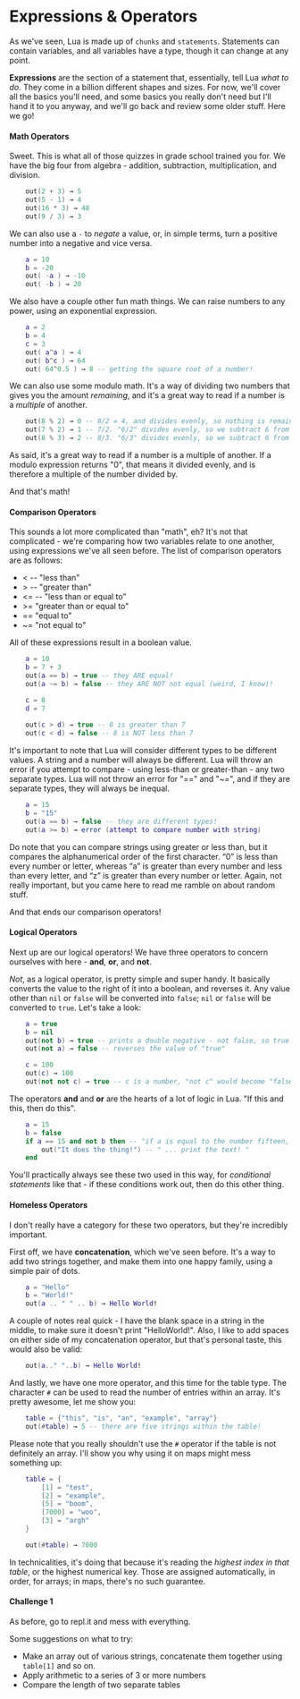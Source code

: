 # Expressions & Operators

As we've seen, Lua is made up of `chunks` and `statements`. Statements can contain variables, and all variables have a type, though it can change at any point.

**Expressions** are the section of a statement that, essentially, tell Lua *what to do*. They come in a billion different shapes and sizes. For now, we'll cover all the basics you'll need, and some basics you really don't need but I'll hand it to you anyway, and we'll go back and review some older stuff. Here we go!

#### Math Operators

Sweet. This is what all of those quizzes in grade school trained you for. We have the big four from algebra - addition, subtraction, multiplication, and division.

```lua
    out(2 + 3) → 5
    out(5 - 1) → 4
    out(16 * 3) → 48
    out(9 / 3) → 3
```

We can also use a `-` to *negate* a value, or, in simple terms, turn a positive number into a negative and vice versa.

```lua
    a = 10
    b = -20
    out( -a ) → -10
    out( -b ) → 20
```

We also have a couple other fun math things. We can raise numbers to any power, using an exponential expression. 

```lua
    a = 2
    b = 4
    c = 3
    out( a^a ) → 4
    out( b^c ) → 64
    out( 64^0.5 ) → 8 -- getting the square root of a number!
```

We can also use some modulo math. It's a way of dividing two numbers that gives you the amount *remaining*, and it's a great way to read if a number is a *multiple* of another.

```lua
    out(8 % 2) → 0 -- 8/2 = 4, and divides evenly, so nothing is remaining!
    out(7 % 2) → 1 -- 7/2. "6/2" divides evenly, so we subtract 6 from 7, and get "1" as the remainder!
    out(8 % 3) → 2 -- 8/3. "6/3" divides evenly, so we subtract 6 from 8, and get "2" as the remainder.
```

As said, it's a great way to read if a number is a multiple of another. If a modulo expression returns "0", that means it divided evenly, and is therefore a multiple of the number divided by.

And that's math!

#### Comparison Operators

This sounds a lot more complicated than "math", eh? It's not that complicated - we're comparing how two variables relate to one another, using expressions we've all seen before. The list of comparison operators are as follows:

* < -- "less than"
* \> -- "greater than"
* <= -- "less than or equal to"
* \>= "greater than or equal to"
* == "equal to"
* ~= "not equal to"

All of these expressions result in a boolean value.

```lua
    a = 10
    b = 7 + 3
    out(a == b) → true -- they ARE equal!
    out(a ~= b) → false -- they ARE NOT not equal (weird, I know)!

    c = 8
    d = 7
    
    out(c > d) → true -- 8 is greater than 7
    out(c < d) → false -- 8 is NOT less than 7
```

It's important to note that Lua will consider different types to be different values. A string and a number will always be different. Lua will throw an error if you attempt to compare - using less-than or greater-than - any two separate types. Lua will not throw an error for "==" and "~=", and if they are separate types, they will always be inequal.

```lua
    a = 15
    b = "15"
    out(a == b) → false -- they are different types!
    out(a >= b) → error (attempt to compare number with string)
```

Do note that you can compare strings using greater or less than, but it compares the alphanumerical order of the first character. “0” is less than every number or letter, whereas “a” is greater than every number and less than every letter, and “z” is greater than every number or letter. Again, not really important, but you came here to read me ramble on about random stuff.

And that ends our comparison operators!

#### Logical Operators

Next up are our logical operators! We have three operators to concern ourselves with here - **and**, **or**, and **not**. 

*Not*, as a logical operator, is pretty simple and super handy. It basically converts the value to the right of it into a boolean, and reverses it. Any value other than `nil` or `false` will be converted into `false`; `nil` or `false` will be converted to `true`. Let's take a look:

```lua
    a = true
    b = nil
    out(not b) → true -- prints a double negative - not false, so true
    out(not a) → false -- reverses the value of "true"

    c = 100
    out(c) → 100
    out(not not c) → true -- c is a number, "not c" would become "false", and "not false" would become "true"
```

The operators **and** and **or** are the hearts of a lot of logic in Lua. "If this and this, then do this". 

```lua
    a = 15
    b = false
    if a == 15 and not b then -- "if a is equal to the number fifteen, and "not b" returns true, then ... "
        out("It does the thing!") -- " ... print the text! "
    end
```

You'll practically always see these two used in this way, for *conditional statements* like that - if these conditions work out, then do this other thing.

#### Homeless Operators

I don't really have a category for these two operators, but they're incredibly important.

First off, we have **concatenation**, which we've seen before. It's a way to add two strings together, and make them into one happy family, using a simple pair of dots.

```lua
    a = "Hello"
    b = "World!"
    out(a .. " " .. b) → Hello World!
```

A couple of notes real quick - I have the blank space in a string in the middle, to make sure it doesn't print "HelloWorld!". Also, I like to add spaces on either side of my concatenation operator, but that's personal taste, this would also be valid:

```lua
    out(a.." "..b) → Hello World!
```

And lastly, we have one more operator, and this time for the table type. The character `#` can be used to read the number of entries within an array. It's pretty awesome, let me show you:

```lua
    table = {"this", "is", "an", "example", "array"}
    out(#table) → 5 -- there are five strings within the table!
```

Please note that you really shouldn't use the `#` operator if the table is not definitely an array. I'll show you why using it on maps might mess something up:

```lua
    table = {
        [1] = "test",
        [2] = "example",
        [5] = "boom",
        [7000] = "woo",
        [3] = "argh"
    }

    out(#table) → 7000
```

In technicalities, it's doing that because it's reading the *highest index in that table*, or the highest numerical key. Those are assigned automatically, in order, for arrays; in maps, there's no such guarantee.

#### Challenge 1

As before, go to repl.it and mess with everything. 

Some suggestions on what to try:

* Make an array out of various strings, concatenate them together using `table[1]` and so on.
* Apply arithmetic to a series of 3 or more numbers
* Compare the length of two separate tables